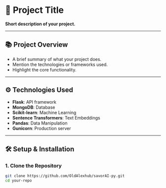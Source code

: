 # 🚀 **Project Title**

**Short description of your project.**

---

## 📚 **Project Overview**

- A brief summary of what your project does.
- Mention the technologies or frameworks used.
- Highlight the core functionality.

---

## ⚙️ **Technologies Used**

- **Flask**: API framework
- **MongoDB**: Database
- **Scikit-learn**: Machine Learning
- **Sentence Transformers**: Text Embeddings
- **Pandas**: Data Manipulation
- **Gunicorn**: Production server

---

## 🛠️ **Setup & Installation**

### **1. Clone the Repository**

```bash
git clone https://github.com/OldAlexhub/savorAI-py.git
cd your-repo
```

